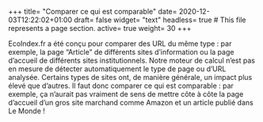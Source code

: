 +++
title= "Comparer ce qui est comparable"
date= 2020-12-03T12:22:02+01:00
draft= false
widget= "text"
headless= true  # This file represents a page section.
active= true
weight= 30
+++

EcoIndex.fr a été conçu pour comparer des URL du même type : par exemple, la page “Article” de différents sites
d’information ou la page d’accueil de différents sites institutionnels. Notre moteur de calcul n’est pas en mesure de
détecter automatiquement le type de page ou d’URL analysée. Certains types de sites ont, de manière générale, un impact
plus élevé que d’autres. Il faut donc comparer ce qui est comparable : par exemple, ça n’aurait pas vraiment de sens de
mettre côte à côte la page d’accueil d’un gros site marchand comme Amazon et un article publié dans Le Monde !
